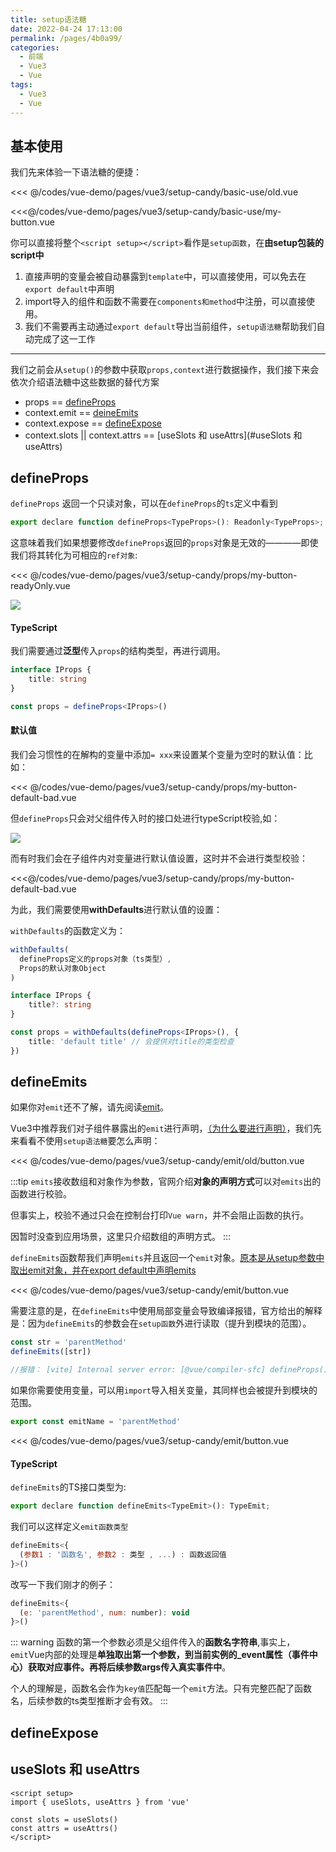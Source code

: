 ```yaml
---
title: setup语法糖
date: 2022-04-24 17:13:00
permalink: /pages/4b0a99/
categories:
  - 前端
  - Vue3
  - Vue
tags:
  - Vue3
  - Vue
---
```




## 基本使用

我们先来体验一下语法糖的便捷：

<code-group>
  <code-block title="未使用语法糖" active>
  
  <<< @/codes/vue-demo/pages/vue3/setup-candy/basic-use/old.vue

  </code-block>

  <code-block title="使用语法糖">

  <<<@/codes/vue-demo/pages/vue3/setup-candy/basic-use/my-button.vue
  
  </code-block>
</code-group>

你可以直接将整个`<script setup></script>`看作是`setup函数`，在**由setup包装的script中**
1.  直接声明的变量会被自动暴露到`template`中，可以直接使用，可以免去在`export default`中声明
2.  import导入的组件和函数不需要在`components和method`中注册，可以直接使用。
3.  我们不需要再主动通过`export default`导出当前组件，`setup语法糖`帮助我们自动完成了这一工作

-------

我们之前会从`setup()`的参数中获取`props,context`进行数据操作，我们接下来会依次介绍语法糖中这些数据的替代方案

- props == [defineProps](#defineProps)
- context.emit == [deineEmits](#deineEmits)
- context.expose == [defineExpose](#defineExpose)
- context.slots || context.attrs == [useSlots 和 useAttrs](#useSlots 和 useAttrs)


## defineProps

`defineProps` 返回一个只读对象，可以在`defineProps`的`ts`定义中看到

```js
export declare function defineProps<TypeProps>(): Readonly<TypeProps>;
```

这意味着我们如果想要修改`defineProps`返回的`props`对象是无效的————即使我们将其转化为可相应的`ref对象`:

<<< @/codes/vue-demo/pages/vue3/setup-candy/props/my-button-readyOnly.vue

![](https://linyc.oss-cn-beijing.aliyuncs.com/defineProps.gif)


#### TypeScript

我们需要通过**泛型**传入`props`的结构类型，再进行调用。

```ts
interface IProps {
    title: string
}

const props = defineProps<IProps>()
```

#### 默认值

我们会习惯性的在解构的变量中添加`= xxx`来设置某个变量为空时的默认值：比如：

<<< @/codes/vue-demo/pages/vue3/setup-candy/props/my-button-default-bad.vue

但`defineProps`只会对父组件传入时的接口处进行typeScript校验,如：

![](https://linyc.oss-cn-beijing.aliyuncs.com/20220513135719.png)

而有时我们会在子组件内对变量进行默认值设置，这时并不会进行类型校验：

<<<@/codes/vue-demo/pages/vue3/setup-candy/props/my-button-default-bad.vue

为此，我们需要使用**withDefaults**进行默认值的设置：

`withDefaults`的函数定义为：
```js
withDefaults(
  defineProps定义的props对象（ts类型）,
  Props的默认对象Object
)
```

```ts
interface IProps {
    title?: string
}

const props = withDefaults(defineProps<IProps>(), {
    title: 'default title' // 会提供对title的类型检查
})
```


## defineEmits

如果你对`emit`还不了解，请先阅读[emit](/pages/01162a/)。

Vue3中推荐我们对子组件暴露出的`emit`进行声明，[（为什么要进行声明）](/pages/6973ba/#emit)，我们先来看看不使用`setup语法糖`要怎么声明：

<<< @/codes/vue-demo/pages/vue3/setup-candy/emit/old/button.vue

:::tip
`emits`接收数组和对象作为参数，官网介绍**对象的声明方式**可以对`emits`出的函数进行校验。

但事实上，校验不通过只会在控制台打印`Vue warn`，并不会阻止函数的执行。

因暂时没查到应用场景，这里只介绍数组的声明方式。
:::

`defineEmits`函数帮我们声明`emits`并且返回一个`emit`对象。[原本是从setup参数中取出emit对象，并在export default中声明emits](/pages/2d2098/#context)

<<< @/codes/vue-demo/pages/vue3/setup-candy/emit/button.vue

需要注意的是，在`defineEmits`中使用局部变量会导致编译报错，官方给出的解释是：因为`defineEmits`的参数会在`setup函数`外进行读取（提升到模块的范围）。

```js
const str = 'parentMethod'
defineEmits([str])

//报错： [vite] Internal server error: [@vue/compiler-sfc] defineProps() in <script setup> cannot reference locally declared variables because it will be hoisted outside of the setup() function. If your component options require initialization in the module scope, use a separate normal <script> to export the options instead.
```

如果你需要使用变量，可以用`import`导入相关变量，其同样也会被提升到模块的范围。

```js
export const emitName = 'parentMethod'
```

<<< @/codes/vue-demo/pages/vue3/setup-candy/emit/button.vue

#### TypeScript

`defineEmits`的TS接口类型为:

```js
export declare function defineEmits<TypeEmit>(): TypeEmit;
```
我们可以这样定义`emit函数类型`
```js
defineEmits<{
  (参数1 : '函数名', 参数2 : 类型 , ...) : 函数返回值
}>()
```

改写一下我们刚才的例子：

```js
defineEmits<{
  (e: 'parentMethod', num: number): void
}>()
```

::: warning
函数的第一个参数必须是父组件传入的**函数名字符串**,事实上，`emit`Vue内部的处理是**单独取出第一个参数，到当前实例的_event属性（事件中心）获取对应事件。再将后续参数args传入真实事件中**。

个人的理解是，函数名会作为`key值`匹配每一个`emit`方法。只有完整匹配了函数名，后续参数的ts类型推断才会有效。
:::


## defineExpose

## useSlots 和 useAttrs

```vue
<script setup>
import { useSlots, useAttrs } from 'vue'

const slots = useSlots()
const attrs = useAttrs()
</script>
```
